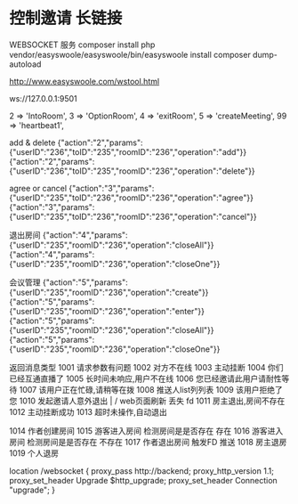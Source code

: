 # 控制邀请 长链接
WEBSOCKET 服务
composer install
php vendor/easyswoole/easyswoole/bin/easyswoole install
composer dump-autoload

http://www.easyswoole.com/wstool.html

ws://127.0.0.1:9501

2 => 'IntoRoom',
3 => 'OptionRoom',
4 => 'exitRoom',
5 => 'createMeeting',
99 => 'heartbeat1',


add  & delete
 {"action":"2","params":{"userID":"236","toID":"235","roomID":"236","operation":"add"}}
 {"action":"2","params":{"userID":"236","toID":"235","roomID":"236","operation":"delete"}}

agree or cancel
{"action":"3","params":{"userID":"235","toID":"236","roomID":"236","operation":"agree"}}
{"action":"3","params":{"userID":"235","toID":"236","roomID":"236","operation":"cancel"}}

退出房间
{"action":"4","params":{"userID":"235","roomID":"236","operation":"closeAll"}}
{"action":"4","params":{"userID":"235","roomID":"236","operation":"closeOne"}}



 会议管理
{"action":"5","params":{"userID":"235","roomID":"236","operation":"create"}}
{"action":"5","params":{"userID":"235","roomID":"236","operation":"enter"}}
{"action":"5","params":{"userID":"235","roomID":"236","operation":"closeAll"}}
{"action":"5","params":{"userID":"235","roomID":"236","operation":"closeOne"}}

返回消息类型
1001   请求参数有问题
1002   对方不在线
1003   主动挂断
1004   你们已经互通直播了
1005   长时间未响应,用户不在线
1006   您已经邀请此用户请耐性等待
1007   该用户正在忙碌,请稍等在拨
1008   推送人list列列表
1009   该用户拒绝了您
1010   发起邀请人意外退出 | / web页面刷新 丢失 fd
1011   房主退出,房间不存在
1012   主动挂断成功
1013   超时未操作,自动退出

1014   作者创建房间
1015   游客进入房间 检测房间是是否存在  存在
1016   游客进入房间 检测房间是是否存在  不存在
1017   作者退出房间 触发FD 推送
1018   房主退房
1019   个人退房





location /websocket {
    proxy_pass http://backend;
    proxy_http_version 1.1;
    proxy_set_header Upgrade $http_upgrade;
    proxy_set_header Connection "upgrade";
}